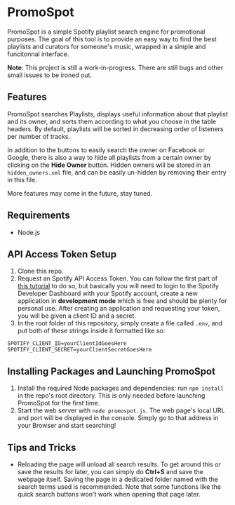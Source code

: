 # PromoSpot

PromoSpot is a simple Spotify playlist search engine for promotional purposes. The goal of this tool is to provide an easy way to find the best playlists and curators for someone's music, wrapped in a simple and funcitonnal interface.

**Note**: This project is still a work-in-progress. There are still bugs and other small issues to be ironed out.


## Features

PromoSpot searches Playlists, displays useful information about that playlist and its owner, and sorts them according to what you choose in the table headers. By default, playlists will be sorted in decreasing order of listeners per number of tracks.

In addition to the buttons to easily search the owner on Facebook or Google, there is also a way to hide all playlists from
a certain owner by clicking on the **Hide Owner** button. Hidden owners will be stored in an `hidden_owners.xml` file, and
can be easily un-hidden by removing their entry in this file.

More features may come in the future, stay tuned.

## Requirements

- Node.js

## API Access Token Setup

1. Clone this repo.
2. Request an Spotify API Access Token. You can follow the first part of
[this tutorial](https://developer.spotify.com/documentation/web-api/tutorials/getting-started) to do so, but
basically you will need to login to the Spotify Developer Dashboard with your Spotify account, create a new application in **development mode** which is free and should be plenty for personal use. After creating an application and requesting your token, you will be given a client ID and a secret.
3. In the root folder of this repository, simply create a file called `.env`, and put both of these strings inside it formatted like so:

```
SPOTIFY_CLIENT_ID=yourClientIdGoesHere
SPOTIFY_CLIENT_SECRET=yourClientSecretGoesHere
```

## Installing Packages and Launching PromoSpot

1. Install the required Node packages and dependencies: run `npm install` in the repo's root directory. This is only needed
before launching PromoSpot for the first time.
2. Start the web server with `node promospot.js`. The web page's local URL and port will be displayed in the console. Simply go to that address in your Browser and start searching!

## Tips and Tricks

- Reloading the page will unload all search results. To get around this or save the results for later, you can simply do **Ctrl+S** and save the webpage itself. Saving the page in a dedicated folder named with the search terms used is recommended. Note that some functions like the quick search buttons won't work when opening that page later.